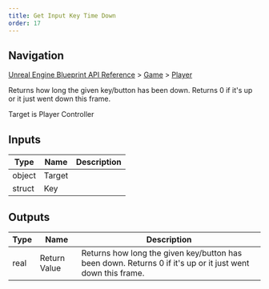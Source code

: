 ```yaml
---
title: Get Input Key Time Down
order: 17
---
```

## Navigation

[Unreal Engine Blueprint API Reference](https://dev.epicgames.com/documentation/en-us/unreal-engine/BlueprintAPI) > [Game](https://dev.epicgames.com/documentation/en-us/unreal-engine/BlueprintAPI/Game) > [Player](https://dev.epicgames.com/documentation/en-us/unreal-engine/BlueprintAPI/Game/Player)

Returns how long the given key/button has been down. Returns 0 if it's up or it just went down this frame.

Target is Player Controller

## Inputs

| Type | Name | Description |
| --- | --- | --- |
| object | Target |  |
| struct | Key |  |

## Outputs

| Type | Name | Description |
| --- | --- | --- |
| real | Return Value | Returns how long the given key/button has been down. Returns 0 if it's up or it just went down this frame. |
